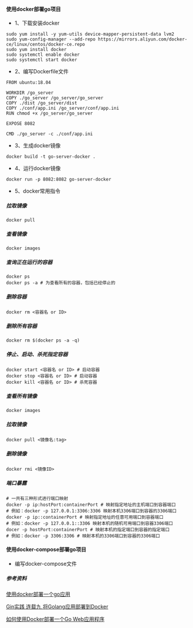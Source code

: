 #### 使用docker部署go项目
* 1、下载安装docker
```cassandraql
sudo yum install -y yum-utils device-mapper-persistent-data lvm2 
sudo yum-config-manager --add-repo https://mirrors.aliyun.com/docker-ce/linux/centos/docker-ce.repo 
sudo yum install docker
sudo systemctl enable docker
sudo systemctl start docker
```
* 2、编写Dockerfile文件
```cassandraql
FROM ubuntu:18.04

WORKDIR /go_server
COPY ./go_server /go_server/go_server
COPY ./dist /go_server/dist
COPY ./conf/app.ini /go_server/conf/app.ini
RUN chmod +x /go_server/go_server

EXPOSE 8082

CMD ./go_server -c ./conf/app.ini
```
* 3、生成docker镜像
```cassandraql
docker build -t go-server-docker .
```
* 4、运行docker镜像
```cassandraql
docker run -p 8082:8082 go-server-docker
```
* 5、docker常用指令
##### 拉取镜像
```cassandraql
docker pull 
```
##### 查看镜像
```cassandraql
docker images
```
##### 查询正在运行的容器
```cassandraql
docker ps
docker ps -a # 为查看所有的容器，包括已经停止的
```
##### 删除容器
```cassandraql
docker rm <容器名 or ID>
```
##### 删除所有容器
```cassandraql
docker rm $(docker ps -a -q)
```
##### 停止、启动、杀死指定容器
```cassandraql
docker start <容器名 or ID> # 启动容器
docker stop <容器名 or ID> # 启动容器
docker kill <容器名 or ID> # 杀死容器
```
##### 查看所有镜像
```cassandraql
docker images
```
##### 拉取镜像
```cassandraql
docker pull <镜像名:tag>
```
##### 删除镜像
```cassandraql
docker rmi <镜像ID>
```
##### 端口暴露
```cassandraql
# 一共有三种形式进行端口映射
docker -p ip:hostPort:containerPort # 映射指定地址的主机端口到容器端口
# 例如：docker -p 127.0.0.1:3306:3306 映射本机3306端口到容器的3306端口
docker -p ip::containerPort # 映射指定地址的任意可用端口到容器端口
# 例如：docker -p 127.0.0.1::3306 映射本机的随机可用端口到容器3306端口
docer -p hostPort:containerPort # 映射本机的指定端口到容器的指定端口
# 例如：docker -p 3306:3306 # 映射本机的3306端口到容器的3306端口
```

#### 使用docker-compose部署go项目
* 编写docker-compose文件

##### 参考资料
[使用docker部署一个go应用](https://www.cnblogs.com/ricklz/p/12860434.html)

[Gin实践 连载九 将Golang应用部署到Docker](https://segmentfault.com/a/1190000013960558)

[如何使用Docker部署一个Go Web应用程序](http://dockone.io/article/1269)